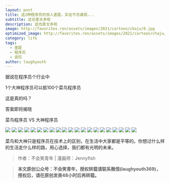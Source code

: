 ```yaml
---
layout: post
title: 这2种程序员的惊人差距，实在不忍直视...
subtitle: 这也差太多啦
description: 这也差太多啦
image: http://favorites.ren/assets/images/2021/cartoon/chaju/0.jpg
optimized_image: http://favorites.ren/assets/images/2021/cartoon/chaju/0.jpg
category: life
tags:
  - 差距
  - 程序员
  - 资历
author: laughyouth
---
```


据说在程序员个行业中

1个大神程序员可以抵100个菜鸟程序员

这是真的吗？

答案即将揭晓

菜鸟程序员 VS 大神程序员

![](http://favorites.ren/assets/images/2021/cartoon/chaju/640.jpeg)
![](http://favorites.ren/assets/images/2021/cartoon/chaju/640-1.jpeg)
![](http://favorites.ren/assets/images/2021/cartoon/chaju/640-2.jpeg)
![](http://favorites.ren/assets/images/2021/cartoon/chaju/640-3.jpeg)
![](http://favorites.ren/assets/images/2021/cartoon/chaju/640-4.jpeg)
![](http://favorites.ren/assets/images/2021/cartoon/chaju/640-5.jpeg)
![](http://favorites.ren/assets/images/2021/cartoon/chaju/640-6.jpeg)
![](http://favorites.ren/assets/images/2021/cartoon/chaju/640-7.jpeg)
![](http://favorites.ren/assets/images/2021/cartoon/chaju/640-8.jpeg)
![](http://favorites.ren/assets/images/2021/cartoon/chaju/640-9.jpeg)
![](http://favorites.ren/assets/images/2021/cartoon/chaju/640-10.jpeg)
![](http://favorites.ren/assets/images/2021/cartoon/chaju/640-11.jpeg)
![](http://favorites.ren/assets/images/2021/cartoon/chaju/640-12.jpeg)
![](http://favorites.ren/assets/images/2021/cartoon/chaju/640-13.jpeg)
![](http://favorites.ren/assets/images/2021/cartoon/chaju/640-14.jpeg)
![](http://favorites.ren/assets/images/2021/cartoon/chaju/640-15.jpeg)
![](http://favorites.ren/assets/images/2021/cartoon/chaju/640-16.jpeg)
![](http://favorites.ren/assets/images/2021/cartoon/chaju/640-17.jpeg)
![](http://favorites.ren/assets/images/2021/cartoon/chaju/640-18.jpeg)
![](http://favorites.ren/assets/images/2021/cartoon/chaju/640-19.jpeg)
![](http://favorites.ren/assets/images/2021/cartoon/chaju/640-20.jpeg)


菜鸟和大神只是程序员在技术上的区别，在生活中大家都是平等的。你想过什么样的生活走什么样的路，用心选择，我们都有光明的未来。

>作者：不会笑青年 | 漫画师：Jennyfish

>**本文原创公众号：不会笑青年，授权转载请联系微信(laughyouth369)，授权后，请在原创发表48小时后再转载。**
